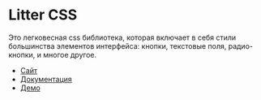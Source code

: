 <h1>Litter CSS</h1>
<p>Это легковесная css библиотека, которая включает в себя стили
большинства элементов интерфейса: кнопки, текстовые поля, радио-кнопки, и многое другое.</p>

<ul>
  <li><a href="litter-css.zzz.com.ua">Сайт</a></li>
  <li><a href="litter-css.zzz.com.ua/documentation.html">Документация</a></li>
  <li><a href="litter-css.zzz.com.ua/simple.html">Демо</a></li>
</ul>
